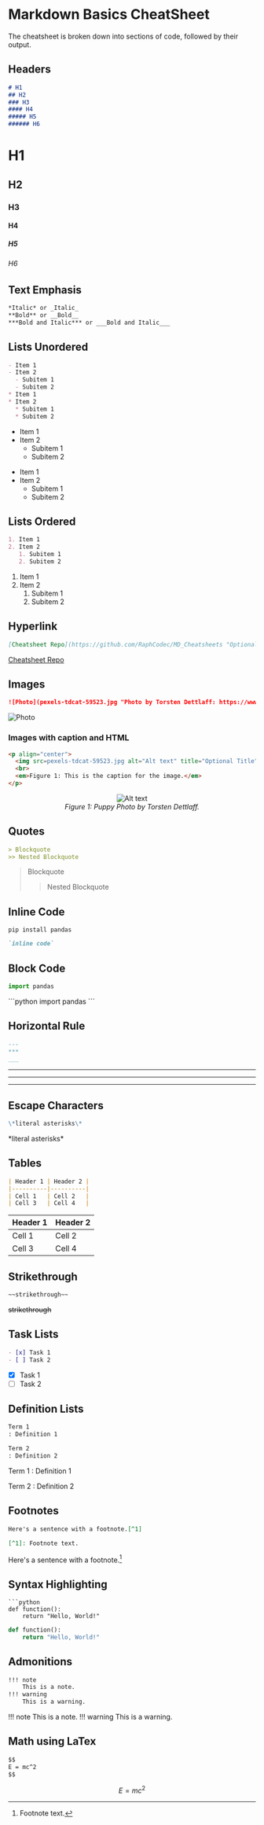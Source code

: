 # Markdown Basics CheatSheet
The cheatsheet is broken down into sections of code, followed by their output.

## Headers

```markdown
# H1
## H2
### H3
#### H4
##### H5
###### H6
```
# H1
## H2
### H3
#### H4
##### H5
###### H6


## Text Emphasis
```markdown
*Italic* or _Italic_
**Bold** or __Bold__
***Bold and Italic*** or ___Bold and Italic___
```

## Lists Unordered
```markdown
- Item 1
- Item 2
  - Subitem 1
  - Subitem 2
* Item 1
* Item 2
  * Subitem 1
  * Subitem 2
```
- Item 1
- Item 2
  - Subitem 1
  - Subitem 2
* Item 1
* Item 2
  * Subitem 1
  * Subitem 2

## Lists Ordered
```markdown
1. Item 1
2. Item 2
   1. Subitem 1
   2. Subitem 2
```
1. Item 1
2. Item 2
   1. Subitem 1
   2. Subitem 2

## Hyperlink
```markdown
[Cheatsheet Repo](https://github.com/RaphCodec/MD_Cheatsheets "Optional Title")
```
[Cheatsheet Repo](https://github.com/RaphCodec/MD_Cheatsheets "Optional Title")

## Images
```markdown
![Photo](pexels-tdcat-59523.jpg "Photo by Torsten Dettlaff: https://www.pexels.com/photo/brown-and-black-german-shepherd-puppy-sitting-on-gray-textile-59523/")
```
![Photo](pexels-tdcat-59523.jpg "Photo by Torsten Dettlaff: https://www.pexels.com/photo/brown-and-black-german-shepherd-puppy-sitting-on-gray-textile-59523/")

### Images with caption and HTML
```html
<p align="center">
  <img src=pexels-tdcat-59523.jpg alt="Alt text" title="Optional Title"/>
  <br>
  <em>Figure 1: This is the caption for the image.</em>
</p>
```
<p align="center">
  <img src=pexels-tdcat-59523.jpg alt="Alt text" title="Optional Title"/>
  <br>
  <em>Figure 1: Puppy Photo by Torsten Dettlaff.</em>
</p>

## Quotes
```markdown
> Blockquote
>> Nested Blockquote
```
> Blockquote
>> Nested Blockquote

## Inline Code
`pip install pandas`
```markdown
`inline code`
```

## Block Code
```python
import pandas
```
\```python
import pandas
\```

## Horizontal Rule
```markdown
---
***
___
```

---
***
___

## Escape Characters
```markdown
\*literal asterisks\*
```

\*literal asterisks\*

## Tables
```markdown
| Header 1 | Header 2 |
|----------|----------|
| Cell 1   | Cell 2   |
| Cell 3   | Cell 4   |
```
| Header 1 | Header 2 |
|----------|----------|
| Cell 1   | Cell 2   |
| Cell 3   | Cell 4   |

## Strikethrough
```markdown
~~strikethrough~~
```
~~strikethrough~~

## Task Lists
```markdown
- [x] Task 1
- [ ] Task 2
```
- [x] Task 1
- [ ] Task 2

## Definition Lists
```markdown
Term 1
: Definition 1

Term 2
: Definition 2
```
Term 1
: Definition 1

Term 2
: Definition 2

## Footnotes
```markdown
Here's a sentence with a footnote.[^1]

[^1]: Footnote text.
```
Here's a sentence with a footnote.[^1]

[^1]: Footnote text.

## Syntax Highlighting
```makrdown
```python
def function():
    return "Hello, World!"
```
```python
def function():
    return "Hello, World!"
```

## Admonitions
```markdown
!!! note
    This is a note.
!!! warning
    This is a warning.
```
!!! note
    This is a note.
!!! warning
    This is a warning.

## Math using LaTex
```markdown
$$
E = mc^2
$$
```
$$
E = mc^2
$$

